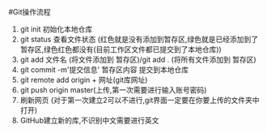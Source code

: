 #Git操作流程

1. git init 初始化本地仓库
2. git status  查看文件状态 (红色就是没有添加到暂存区,绿色就是已经添加到了暂存区,绿色红色都没有(目前工作区文件都已提交到了本地仓库))
3. git add 文件名 (将文件添加到 暂存区)/git add . (将所有文件添加到 暂存区)
4. git commit -m'提交信息' 暂存区内容 提交到本地仓库
5. git remote add origin + 网址(git库网址)
6. git push origin master(上传,第一次需要进行输入账号密码)
7. 刷新网页
(对于第一次建立2可以不进行,git界面一定要在你要上传的文件夹中打开)
8. GitHub建立新的库,不识别中文需要进行英文